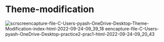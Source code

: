 # Theme-modification
![scr![screencapture-file-C-Users-pyash-OneDrive-Desktop-Theme-Modification-index-html-2022-09-24-09_39_18](https://user-images.githubusercontent.com/113104316/192079541-18ad751b-393c-4d97-8112-6b3d11c891ae.png)
eencapture-file-C-Users-pyash-OneDrive-Desktop-practice2-prac1-html-2022-09-24-09_20_43](https://user-images.githubusercontent.com/113104316/192079538-0937a97a-0fdd-4369-a272-c6b5e9674b27.png)
